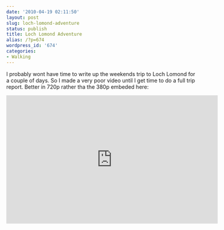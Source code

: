 ```yaml
---
date: '2010-04-19 02:11:50'
layout: post
slug: loch-lomond-adventure
status: publish
title: Loch Lomond Adventure
alias: /?p=674
wordpress_id: '674'
categories:
- Walking
---
```


I probably wont have time to write up the weekends trip to Loch Lomond for a couple of days. So I made a very poor video until I get time to do a full trip report. Better in 720p rather tha the 380p embeded here:  

<embed src="http://www.youtube.com/v/UkSQzYRp1NY&#038;hl=en_GB&#038;fs=1&#038;hd=1" type="application/x-shockwave-flash" allowscriptaccess="always" allowfullscreen="true" width="560" height="340"></embed>
